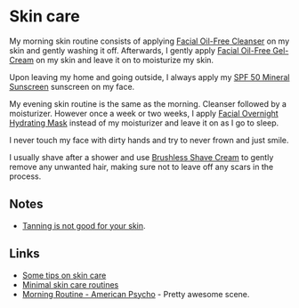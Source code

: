 # Skin care

My morning skin routine consists of applying [Facial Oil-Free Cleanser](https://www.kiehls.com/gifts/customized-gifts/view-all-skincare/ultra-facial-oil-free-cleanser/1000.html) on my skin and gently washing it off. Afterwards, I gently apply [Facial Oil-Free Gel-Cream](https://www.kiehls.com/skincare/moisturizers/ultra-facial-oil-free-gel-cream/10003.html) on my skin and leave it on to moisturize my skin.

Upon leaving my home and going outside, I always apply my [SPF 50 Mineral Sunscreen](https://www.clinique.com/product/1661/40650/sun/sun-protection/spf-50-mineral-sunscreen-fluid-for-face) sunscreen on my face.

My evening skin routine is the same as the morning. Cleanser followed by a moisturizer. However once a week or two weeks, I apply [Facial Overnight Hydrating Mask](https://www.kiehls.com/skincare/dry-skin/ultra-facial-overnight-hydrating-mask/3601.html) instead of my moisturizer and leave it on as I go to sleep.

I never touch my face with dirty hands and try to never frown and just smile.

I usually shave after a shower and use [Brushless Shave Cream](https://www.kiehls.com/body/hygiene-and-shave/ultimate-brushless-shave-cream---blue-eagle/235.html) to gently remove any unwanted hair, making sure not to leave off any scars in the process.

## Notes

- [Tanning is not good for your skin](https://www.youtube.com/watch?v=o9BqrSAHbTc).

## Links

- [Some tips on skin care](https://www.reddit.com/r/NoStupidQuestions/comments/73pimh/im_currently_22_what_should_i_start_doingstop/dns7hnb/)
- [Minimal skin care routines](https://www.reddit.com/r/minimalism/comments/8y94c8/minimalist_beauty/)
- [Morning Routine - American Psycho](https://www.youtube.com/watch?v=RjKNbfA64EE) - Pretty awesome scene.
